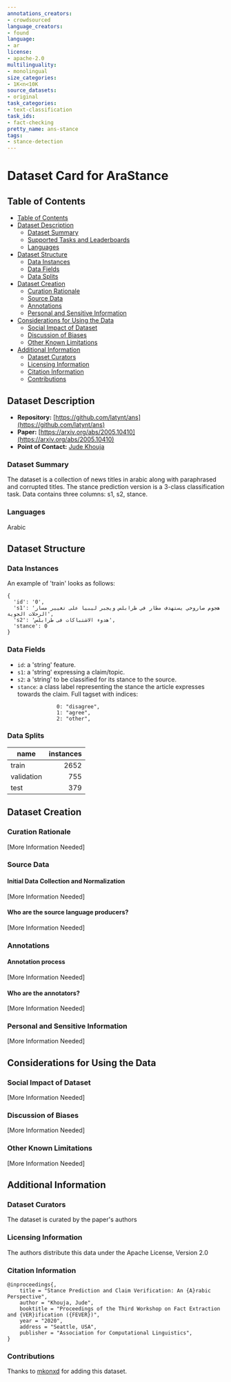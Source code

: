 ```yaml
---
annotations_creators:
- crowdsourced
language_creators:
- found
language:
- ar
license:
- apache-2.0
multilinguality:
- monolingual
size_categories:
- 1K<n<10K
source_datasets:
- original
task_categories:
- text-classification
task_ids:
- fact-checking
pretty_name: ans-stance
tags:
- stance-detection
---
```


# Dataset Card for AraStance
## Table of Contents
- [Table of Contents](#table-of-contents)
- [Dataset Description](#dataset-description)
  - [Dataset Summary](#dataset-summary)
  - [Supported Tasks and Leaderboards](#supported-tasks-and-leaderboards)
  - [Languages](#languages)
- [Dataset Structure](#dataset-structure)
  - [Data Instances](#data-instances)
  - [Data Fields](#data-fields)
  - [Data Splits](#data-splits)
- [Dataset Creation](#dataset-creation)
  - [Curation Rationale](#curation-rationale)
  - [Source Data](#source-data)
  - [Annotations](#annotations)
  - [Personal and Sensitive Information](#personal-and-sensitive-information)
- [Considerations for Using the Data](#considerations-for-using-the-data)
  - [Social Impact of Dataset](#social-impact-of-dataset)
  - [Discussion of Biases](#discussion-of-biases)
  - [Other Known Limitations](#other-known-limitations)
- [Additional Information](#additional-information)
  - [Dataset Curators](#dataset-curators)
  - [Licensing Information](#licensing-information)
  - [Citation Information](#citation-information)
  - [Contributions](#contributions)

## Dataset Description
- **Repository:** [https://github.com/latynt/ans](https://github.com/latynt/ans)
- **Paper:** [https://arxiv.org/abs/2005.10410](https://arxiv.org/abs/2005.10410)
- **Point of Contact:** [Jude Khouja](jude@latynt.com)

### Dataset Summary
The dataset is a collection of news titles in arabic along with paraphrased and corrupted titles. The stance prediction version is a 3-class classification task. Data contains three columns: s1, s2, stance.

### Languages
Arabic

## Dataset Structure

### Data Instances
An example of 'train' looks as follows:
```
{
  'id': '0', 
  's1': 'هجوم صاروخي يستهدف مطار في طرابلس ويجبر ليبيا على تغيير مسار الرحلات الجوية', 
  's2': 'هدوء الاشتباكات فى طرابلس', 
  'stance': 0
}

```

### Data Fields
- `id`: a 'string' feature.
- `s1`: a 'string' expressing a claim/topic.
- `s2`: a 'string' to be classified for its stance to the source.
- `stance`: a class label representing the stance the article expresses towards the claim. Full tagset with indices:
```
                0: "disagree",
                1: "agree",
                2: "other",
```

### Data Splits
|name|instances|
|----|----:|
|train|2652|
|validation|755|
|test|379|

## Dataset Creation

### Curation Rationale
[More Information Needed]

### Source Data

#### Initial Data Collection and Normalization
[More Information Needed]

#### Who are the source language producers?
[More Information Needed]

### Annotations

#### Annotation process
[More Information Needed]

#### Who are the annotators?
[More Information Needed]

### Personal and Sensitive Information
[More Information Needed]

## Considerations for Using the Data

### Social Impact of Dataset
[More Information Needed]

### Discussion of Biases
[More Information Needed]

### Other Known Limitations
[More Information Needed]

## Additional Information

### Dataset Curators
The dataset is curated by the paper's authors

### Licensing Information
The authors distribute this data under the Apache License, Version 2.0 

### Citation Information
```
@inproceedings{,
    title = "Stance Prediction and Claim Verification: An {A}rabic Perspective", 
    author = "Khouja, Jude",
    booktitle = "Proceedings of the Third Workshop on Fact Extraction and {VER}ification ({FEVER})",
    year = "2020",
    address = "Seattle, USA",
    publisher = "Association for Computational Linguistics",
}
```

### Contributions
Thanks to [mkonxd](https://github.com/mkonxd) for adding this dataset.